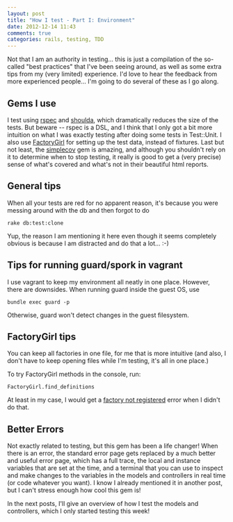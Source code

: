 ```yaml
---
layout: post
title: "How I test - Part I: Environment"
date: 2012-12-14 11:43
comments: true
categories: rails, testing, TDD
---
```


Not that I am an authority in testing... this is just a compilation of the so-called "best practices" that I've been seeing around, as well as some extra tips from my (very limited) experience. I'd love to hear the feedback from more experienced people... I'm going to do several of these as I go along.

Gems I use
----------

I test using [rspec](http://rspec.info) and [shoulda](https://github.com/thoughtbot/shoulda), which dramatically reduces the size of the tests. But beware -- rspec is a DSL, and I think that I only got a bit more intuition on what I was exactly testing after doing some tests in Test::Unit. I also use [FactoryGirl](https://github.com/thoughtbot/factory_girl) for setting up the test data, instead of fixtures. Last but not least, the [simplecov](https://github.com/colszowka/simplecov) gem is amazing, and although you shouldn't rely on it to determine when to stop testing, it really is good to get a (very precise) sense of what's covered and what's not in their beautiful html reports.

General tips
------------

When all your tests are red for no apparent reason, it's because you were messing around with the db and then forgot to do

<pre><code>rake db:test:clone</code></pre>

Yup, the reason I am mentioning it here even though it seems completely obvious is because I am distracted and do that a lot... :-)

Tips for running guard/spork in vagrant
---------------------------------------

I use vagrant to keep my environment all neatly in one place. However, there are downsides. When running guard inside the guest OS, use
<pre><code>bundle exec guard -p</code></pre>
Otherwise, guard won't detect changes in the guest filesystem.

FactoryGirl tips
----------------

You can keep all factories in one file, for me that is more intuitive (and also, I don't have to keep opening files while I'm testing, it's all in one place.)

To try FactoryGirl methods in the console, run:
<pre><code>FactoryGirl.find_definitions</code></pre>

At least in my case, I would get a [factory not registered](http://stackoverflow.com/questions/8409787/factorygirl-factory-not-registered-user-argumenterror
) error when I didn't do that.

Better Errors
-------------

Not exactly related to testing, but this gem has been a life changer! When there is an error, the standard error page gets replaced by a much better and useful error page, which has a full trace, the local and instance variables that are set at the time, and a terminal that you can use to inspect and make changes to the variables in the models and controllers in real time (or code whatever you want). I know I already mentioned it in another post, but I can't stress enough how cool this gem is!

In the next posts, I'll give an overview of how I test the models and controllers, which I only started testing this week!